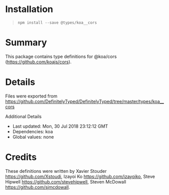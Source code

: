 # Installation
> `npm install --save @types/koa__cors`

# Summary
This package contains type definitions for @koa/cors (https://github.com/koajs/cors).

# Details
Files were exported from https://github.com/DefinitelyTyped/DefinitelyTyped/tree/master/types/koa__cors

Additional Details
 * Last updated: Mon, 30 Jul 2018 23:12:12 GMT
 * Dependencies: koa
 * Global values: none

# Credits
These definitions were written by Xavier Stouder <https://github.com/Xstoudi>, Izayoi Ko <https://github.com/izayoiko>, Steve Hipwell <https://github.com/stevehipwell>, Steven McDowall <https://github.com/sjmcdowall>.
